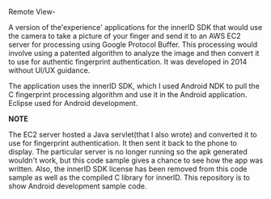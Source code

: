 

Remote View-

A version of the'experience' applications for the innerID SDK that would use the camera to take a picture of your finger and send it to an AWS EC2 server for processing using Google Protocol Buffer. This processing would involve using a patented algorithm to analyze the image and then convert it to use for authentic fingerprint authentication.  It was developed in 2014 without UI/UX guidance. 

The application uses the innerID SDK, which I used Android NDK to pull the C fingerprint processing algorithm and use it in the Android application. Eclipse used for Android development.


****NOTE****

The EC2 server hosted a Java servlet(that I also wrote) and converted it to use for fingerprint authentication. It then sent it back to the phone to display. The particular server is no longer running so the apk generated wouldn't work, but this code sample gives a chance to see how the app was written. Also, the innerID SDK license has been removed from this code sample as well as the compiled C library for innerID. This repository is to show Android development sample code.
